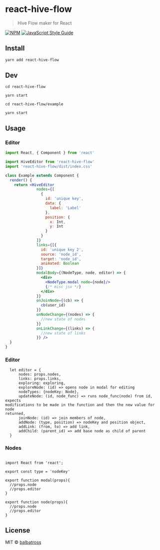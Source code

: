 # react-hive-flow

> Hive Flow maker for React

[![NPM](https://img.shields.io/npm/v/react-hive-flow.svg)](https://www.npmjs.com/package/react-hive-flow) [![JavaScript Style Guide](https://img.shields.io/badge/code_style-standard-brightgreen.svg)](https://standardjs.com)

## Install

```bash
yarn add react-hive-flow
```

## Dev

```
cd react-hive-flow

yarn start

cd react-hive-flow/example

yarn start

```

## Usage


### Editor

```jsx
import React, { Component } from 'react'

import HiveEditor from 'react-hive-flow'
import 'react-hive-flow/dist/index.css'

class Example extends Component {
  render() {
    return <HiveEditor
              nodes={[
                {
                  id: 'unique key',
                  data: {
                    label: 'Label'
                  },
                  position: {
                    x: Int,
                    y: Int
                  }
                }
              ]}
              links={[{
                id: 'unique key 2',
                source: 'node_id',
                target: 'node_id',
                animated: Boolean
              }]}
              modalBody={(NodeType, node, editor) => {
                <div>
                  <NodeType.modal node={node}/>
                  {/* misc jsx */}
                </div>
              }}
              onJoinNode={(cb) => {
                cb(user_id)
              }}
              onNodeChange={(nodes) => {
                //new state of nodes
              }}
              onLinkChange={(links) => {
                //new state of links
              }} />
  }
}
```

### Editor

```
  let editor = {
      nodes: props.nodes,
      links: props.links,
      exploring: exploring,
      exploreNode: (id) => opens node in modal for editing 
      nodeTypes: {nodeKey: Node},
      updateNode: (id, node_func) => runs node_func(node) from id, expects
modifications to be made in the function and then the new value for node
returned,
      joinNode: (id) => join members of node,
      addNode: (type, position) => nodeKey and position object,
      addLink: (from, to) => add link,
      addChild: (parent_id) => add base node as child of parent
  }
```

### Nodes

```

import React from 'react';

export const type = 'nodeKey'  

export function modal(props){
  //props.node
  //props.editor
}

export function node(props){
  //props.node
  //props.editor
}

```

## License

MIT © [balbatross](https://github.com/balbatross)
